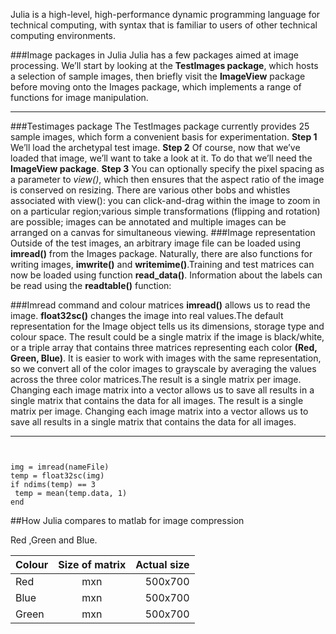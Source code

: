 
Julia is a high-level, high-performance dynamic programming language for technical computing, with syntax that is familiar to users of other technical computing environments.

###Image packages in Julia 
Julia has a few packages aimed at image processing. We’ll start by looking at the **TestImages package**, which hosts a selection of sample images, then briefly visit the **ImageView** package before moving onto the Images package, which implements a range of functions for image manipulation.
***
###Testimages package
The TestImages package currently provides 25 sample images, which form a convenient basis for experimentation.
**Step 1**
We’ll load the archetypal test image.
**Step 2**
Of course, now that we’ve loaded that image, we’ll want to take a look at it. To do that we’ll need the **ImageView package**.
**Step 3**
You can optionally specify the pixel spacing as a parameter to *view()*, which then ensures that the aspect ratio of the image is conserved on resizing. There are various other bobs and whistles associated with view(): you can click-and-drag within the image to zoom in on a particular region;various simple transformations (flipping and rotation) are possible; images can be annotated and multiple images can be arranged on a canvas for simultaneous viewing.
###Image representation
Outside of the test images, an arbitrary image file can be loaded using **imread()** from the Images package. Naturally, there are also functions for writing images, **imwrite()** and **writemime()**.Training and test matrices can now be loaded using function **read_data()**. Information about the labels can be read using the **readtable()** function:

###Imread command and colour matrices
**imread()** allows us to read the image. **float32sc()** changes the image into real values.The default representation for the Image object tells us its dimensions, storage type and colour space. The result could be a single matrix if the image is black/white, or a triple array that contains three matrices representing each color **(Red, Green, Blue)**. 
It is easier to work with images with the same representation, so we convert all of the color images to grayscale by averaging the values across the three color matrices.The result is a single matrix per image. Changing each image matrix into a vector allows us to save all results in a single matrix that contains the data for all images. The result is a single matrix per image. Changing each image matrix into a vector allows us to save all results in a single matrix that contains the data for all images.


***

<pre><code>

img = imread(nameFile)
temp = float32sc(img)
if ndims(temp) == 3
 temp = mean(temp.data, 1)
end
</code></pre>

##How  Julia compares to matlab for image compression

Red ,Green and Blue.

| Colour        | Size of matrix| Actual size   |
| ------------- |:-------------:| -------------:|
| Red           | mxn           | 500x700       |
| Blue          | mxn           | 500x700       |
| Green         | mxn           | 500x700       |
